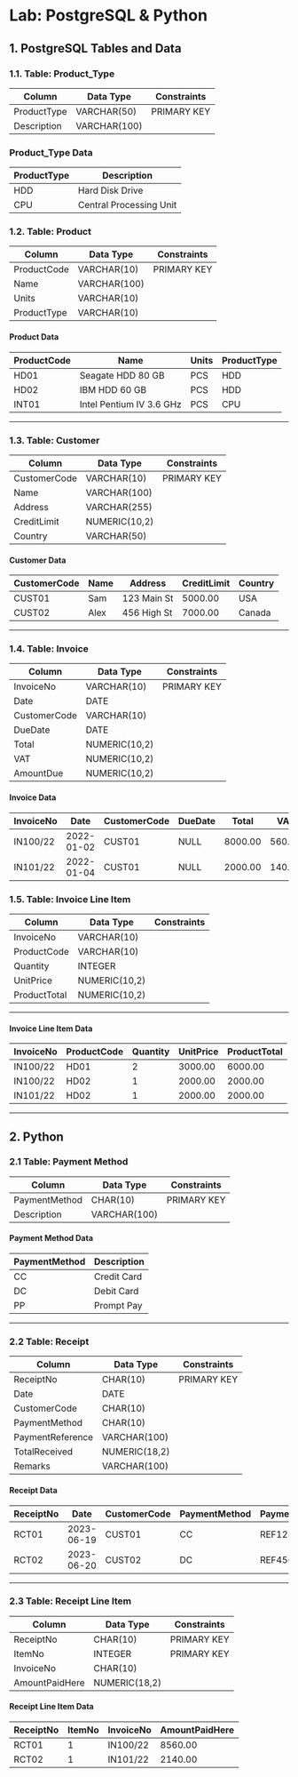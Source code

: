 # Lab: PostgreSQL & Python

## 1. PostgreSQL Tables and Data

### 1.1. Table: Product_Type

| Column       | Data Type    | Constraints  |
|--------------|--------------|--------------|
| ProductType  | VARCHAR(50)  | PRIMARY KEY  |
| Description  | VARCHAR(100) |              |

### Product_Type Data

| ProductType | Description                   |
|-------------|-------------------------------|
| HDD         | Hard Disk Drive               |
| CPU         | Central Processing Unit       |

### 1.2. Table: Product

| Column      | Data Type   | Constraints  |
|-------------|-------------|--------------|
| ProductCode | VARCHAR(10) | PRIMARY KEY  |
| Name        | VARCHAR(100)|              |
| Units       | VARCHAR(10) |              |
| ProductType | VARCHAR(10) |              |

#### Product Data

| ProductCode | Name                   | Units | ProductType |
|-------------|------------------------|-------|-------------|
| HD01        | Seagate HDD 80 GB      | PCS   | HDD         |
| HD02        | IBM HDD 60 GB          | PCS   | HDD         |
| INT01       | Intel Pentium IV 3.6 GHz| PCS   | CPU         |
---
### 1.3. Table: Customer

| Column       | Data Type    | Constraints  |
|--------------|--------------|--------------|
| CustomerCode | VARCHAR(10)  | PRIMARY KEY  |
| Name         | VARCHAR(100) |              |
| Address      | VARCHAR(255) |              |
| CreditLimit  | NUMERIC(10,2)|              |
| Country      | VARCHAR(50)  |              |

#### Customer Data

| CustomerCode | Name  | Address        | CreditLimit | Country |
|--------------|-------|----------------|-------------|---------|
| CUST01       | Sam   | 123 Main St    | 5000.00     | USA     |
| CUST02       | Alex  | 456 High St    | 7000.00     | Canada  |

---
### 1.4. Table: Invoice

| Column        | Data Type    | Constraints  |
|---------------|--------------|--------------|
| InvoiceNo     | VARCHAR(10)  | PRIMARY KEY  |
| Date          | DATE         |              |
| CustomerCode  | VARCHAR(10)  |              |
| DueDate       | DATE         |              |
| Total         | NUMERIC(10,2)|              |
| VAT           | NUMERIC(10,2)|              |
| AmountDue     | NUMERIC(10,2)|              |

#### Invoice Data

| InvoiceNo | Date       | CustomerCode | DueDate | Total  | VAT    | AmountDue |
|-----------|------------|--------------|---------|--------|--------|-----------|
| IN100/22  | 2022-01-02 | CUST01       | NULL    | 8000.00| 560.00 | 8560.00   |
| IN101/22  | 2022-01-04 | CUST01       | NULL    | 2000.00| 140.00 | 2140.00   |

### 1.5. Table: Invoice Line Item

| Column       | Data Type    | Constraints  |
|--------------|--------------|--------------|
| InvoiceNo    | VARCHAR(10)  |              |
| ProductCode  | VARCHAR(10)  |              |
| Quantity     | INTEGER      |              |
| UnitPrice    | NUMERIC(10,2)|              |
| ProductTotal | NUMERIC(10,2)|              |

---
#### Invoice Line Item Data

| InvoiceNo | ProductCode | Quantity | UnitPrice | ProductTotal |
|-----------|-------------|----------|-----------|--------------|
| IN100/22  | HD01        | 2        | 3000.00   | 6000.00      |
| IN100/22  | HD02        | 1        | 2000.00   | 2000.00      |
| IN101/22  | HD02        | 1        | 2000.00   | 2000.00      |
---

## 2. Python

### 2.1 Table: Payment Method

| Column         | Data Type       | Constraints  |
|----------------|-----------------|--------------|
| PaymentMethod  | CHAR(10)        | PRIMARY KEY  |
| Description    | VARCHAR(100)    |              |

#### Payment Method Data

| PaymentMethod | Description  |
|---------------|--------------|
| CC            | Credit Card  |
| DC            | Debit Card   |
| PP            | Prompt Pay   |
---
### 2.2 Table: Receipt

| Column           | Data Type       | Constraints  |
|------------------|-----------------|--------------|
| ReceiptNo        | CHAR(10)        | PRIMARY KEY  |
| Date             | DATE            |              |
| CustomerCode     | CHAR(10)        |              |
| PaymentMethod    | CHAR(10)        |              |
| PaymentReference | VARCHAR(100)    |              |
| TotalReceived    | NUMERIC(18,2)   |              |
| Remarks          | VARCHAR(100)    |              |

#### Receipt Data

| ReceiptNo | Date       | CustomerCode | PaymentMethod | PaymentReference | TotalReceived | Remarks          |
|-----------|------------|--------------|---------------|------------------|---------------|------------------|
| RCT01     | 2023-06-19 | CUST01       | CC            | REF123           | 8560.00       | Payment received |
| RCT02     | 2023-06-20 | CUST02       | DC            | REF456           | 2140.00       | Payment received |

---
### 2.3 Table: Receipt Line Item

| Column           | Data Type       | Constraints  |
|------------------|-----------------|--------------|
| ReceiptNo        | CHAR(10)        | PRIMARY KEY  |
| ItemNo           | INTEGER         | PRIMARY KEY  |
| InvoiceNo        | CHAR(10)        |              |
| AmountPaidHere   | NUMERIC(18,2)   |              |

#### Receipt Line Item Data

| ReceiptNo | ItemNo | InvoiceNo | AmountPaidHere |
|-----------|--------|-----------|----------------|
| RCT01     | 1      | IN100/22  | 8560.00        |
| RCT02     | 1      | IN101/22  | 2140.00        |